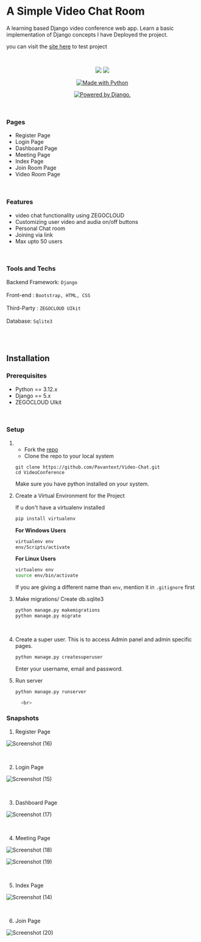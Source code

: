 # A Simple Video Chat Room
 A learning based Django video conference web app. Learn a basic implementation of Django concepts
 I have Deployed the project.

 you can visit the  [site here](https://pavanonline.pythonanywhere.com/) to test project

<br>

<p align="center">
<a href="https://codeclimate.com/github/pkini2002/Social-media-web-app/maintainability">
<img src="https://api.codeclimate.com/v1/badges/b79b9943a5cb4340c05f/maintainability" /></a>
<a href="https://codeclimate.com/github/pkini2002/Social-media-web-app/test_coverage">
<img src="https://api.codeclimate.com/v1/badges/b79b9943a5cb4340c05f/test_coverage" /></a>
</p>

<p align="center">
<a href="https://www.python.org/"><img src="https://forthebadge.com/images/badges/made-with-python.svg" border="0" title="Made with Python" />
</p>

<p align="center">
<a href="http://www.djangoproject.com/"><img src="https://www.djangoproject.com/m/img/badges/djangopowered126x54.gif" border="0" alt="Powered by Django." title="Powered by Django." /></a>
</p>


<br>

### Pages

- Register Page
- Login Page
- Dashboard Page
- Meeting Page
- Index Page
- Join Room Page
- Video Room Page

  
<br>

### Features
- video chat functionality using ZEGOCLOUD
- Customizing user video and audia on/off buttons
- Personal Chat room
- Joining via link
- Max upto 50 users

<br>

### Tools and Techs

Backend Framework: `Django`
<br/><br/>
Front-end : `Bootstrap, HTML, CSS`
<br/><br/>
Third-Party : `ZEGOCLOUD UIkit`
<br/><br/>
Database: `Sqlite3`
<br/><br/>

<br>

## Installation

  ### Prerequisites
  - Python == 3.12.x
  - Django == 5.x
  - ZEGOCLOUD UIkit
    
<br>

### Setup
1. - Fork the [repo](https://github.com/Pavantext/Video-Chat)
   - Clone the repo to your local system
     
   ```git
   git clone https://github.com/Pavantext/Video-Chat.git
   cd VideoConference
   ```
   Make sure you have python installed on your system.
   <br>
2. Create a Virtual Environment for the Project

   If u don't have a virtualenv installed

   ```bash
   pip install virtualenv
   ```
   **For Windows Users**
   ```bash
   virtualenv env
   env/Scripts/activate
   ```

   **For Linux Users**
   ```bash
   virtualenv env
   source env/bin/activate
   ```

   If you are giving a different name than `env`, mention it in `.gitignore` first
      <br>
3. Make migrations/ Create db.sqlite3

   ```bash
   python manage.py makemigrations
   python manage.py migrate
   ```
   <br>
4. Create a super user.
   This is to access Admin panel and admin specific pages.

   ```djangotemplate
   python manage.py createsuperuser
   ```
   
   Enter your username, email and password.
      <br>
5. Run server
   ```bash
   python manage.py runserver

     <br>
### Snapshots

1. Register Page

![Screenshot (16)](https://github.com/user-attachments/assets/0d88fc5a-3fe9-40da-9485-dbdba76dcc1f)

   <br>
   
2. Login Page

![Screenshot (15)](https://github.com/user-attachments/assets/1984a8ce-efd7-422c-b3f1-fe810814373c)

   <br>
   
3. Dashboard Page

![Screenshot (17)](https://github.com/user-attachments/assets/896bf382-10ae-4c1d-9783-e5e68c41763b)

   <br>
   
4. Meeting Page

![Screenshot (18)](https://github.com/user-attachments/assets/93133d9d-51af-41e4-b569-aa4454bdba29)

![Screenshot (19)](https://github.com/user-attachments/assets/90e68bf6-0647-43ae-822f-941acce090ca)

   <br>
   
5. Index Page

![Screenshot (14)](https://github.com/user-attachments/assets/051b3fc2-facf-4483-b95a-6c7b0b5e7304)

   <br>
   
6. Join Page

![Screenshot (20)](https://github.com/user-attachments/assets/b6c84956-2e94-458d-a626-78eed18139e1)

 


